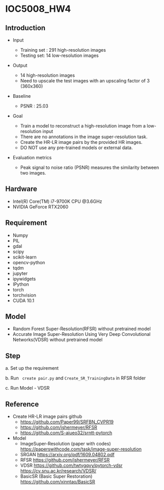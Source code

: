 # IOC5008_HW4

## Introduction

* Input
    * Training set : 291 high-resolution images
    * Testing set: 14 low-resolution images

* Output
    * 14 high-resolution images
    * Need to upscale the test images with an upscaling factor of 3 (360x360)

* Baseline
    * PSNR : 25.03 
   
* Goal
    * Train a model to reconstruct a high-resolution image from a low-resolution input 
    * There are no annotations in the image super-resolution task.
    * Create the HR-LR image pairs by the provided HR images.
    * DO NOT use any pre-trained models or external data.
    
* Evaluation metrics
    * Peak signal to noise ratio (PSNR) measures the similarity between two images.
    
## Hardware
* Intel(R) Core(TM) i7-9700K CPU @3.6GHz
* NVIDIA GeForce RTX2060

## Requirement
- Numpy
- PIL
- gdal
- scipy
- scikit-learn
- opencv-python
- tqdm
- jupyter
- ipywidgets
- IPython
- torch
- torchvision
- CUDA 10.1

## Model 
- Random Forest Super-Resolution(RFSR) without pretrained model
- Accurate Image Super-Resolution Using Very Deep Convolutional Networks(VDSR) without pretrained model
## Step

a. Set up the requirement 

b. Run ``` create pair.py``` and ```Create_SR_TrainingData``` in RFSR folder

c. Run Model - VDSR

## Reference
* Create HR-LR image pairs github
   * https://github.com/Paper99/SRFBN_CVPR19
   * https://github.com/jshermeyer/RFSR
   * https://github.com/S-aiueo32/srntt-pytorch
* Model
   * ImageSuper-Resolution (paper with codes)
   https://paperswithcode.com/task/image-super-resolution
   * SRGAN
   https://arxiv.org/pdf/1609.04802.pdf
   * RFSR
   https://github.com/jshermeyer/RFSR
   * VDSR
   https://github.com/twtygqyy/pytorch-vdsr
   https://cv.snu.ac.kr/research/VDSR/
   * BasicSR (Basic Super Restoration)
   https://github.com/xinntao/BasicSR
